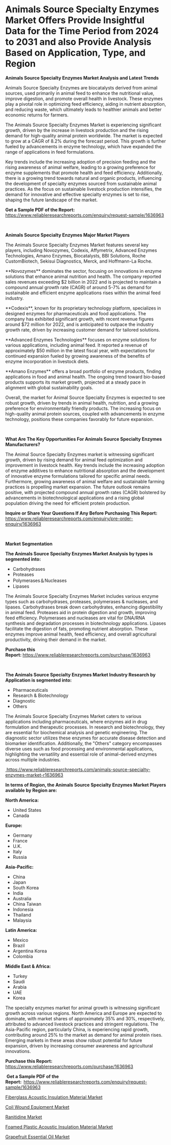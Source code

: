 <p><h1>Animals Source Specialty Enzymes Market Offers Provide Insightful Data for the Time Period from 2024 to 2031 and also Provide Analysis Based on Application, Type, and Region</h1></p><p><strong>Animals Source Specialty Enzymes Market Analysis and Latest Trends</strong></p>
<p><p>Animals Source Specialty Enzymes are biocatalysts derived from animal sources, used primarily in animal feed to enhance the nutritional value, improve digestion, and promote overall health in livestock. These enzymes play a pivotal role in optimizing feed efficiency, aiding in nutrient absorption, and reducing waste, which ultimately leads to healthier animals and better economic returns for farmers.</p><p>The Animals Source Specialty Enzymes Market is experiencing significant growth, driven by the increase in livestock production and the rising demand for high-quality animal protein worldwide. The market is expected to grow at a CAGR of 8.2% during the forecast period. This growth is further fueled by advancements in enzyme technology, which have expanded the range of applications in feed formulations.</p><p>Key trends include the increasing adoption of precision feeding and the rising awareness of animal welfare, leading to a growing preference for enzyme supplements that promote health and feed efficiency. Additionally, there is a growing trend towards natural and organic products, influencing the development of specialty enzymes sourced from sustainable animal practices. As the focus on sustainable livestock production intensifies, the demand for innovative and effective specialty enzymes is set to rise, shaping the future landscape of the market.</p></p>
<p><strong>Get a Sample PDF of the Report:&nbsp;</strong> <a href="https://www.reliableresearchreports.com/enquiry/request-sample/1636963">https://www.reliableresearchreports.com/enquiry/request-sample/1636963</a></p>
<p>&nbsp;</p>
<p><strong>Animals Source Specialty Enzymes Major Market Players</strong></p>
<p><p>The Animals Source Specialty Enzymes Market features several key players, including Novozymes, Codexis, Affymetrix, Advanced Enzymes Technologies, Amano Enzymes, Biocatalysts, BBI Solutions, Roche CustomBiotech, Sekisui Diagnostics, Merck, and Hoffmann-La Roche. </p><p>**Novozymes** dominates the sector, focusing on innovations in enzyme solutions that enhance animal nutrition and health. The company reported sales revenues exceeding $2 billion in 2022 and is projected to maintain a compound annual growth rate (CAGR) of around 5-7% as demand for sustainable and efficient enzyme applications rises within the animal feed industry.</p><p>**Codexis**, known for its proprietary technology platform, specializes in designed enzymes for pharmaceuticals and food applications. The company has exhibited significant growth, with recent revenue figures around $72 million for 2022, and is anticipated to outpace the industry growth rate, driven by increasing customer demand for tailored solutions.</p><p>**Advanced Enzymes Technologies** focuses on enzyme solutions for various applications, including animal feed. It reported a revenue of approximately $50 million in the latest fiscal year, with expectations for continued expansion fueled by growing awareness of the benefits of enzyme incorporation in livestock diets.</p><p>**Amano Enzymes** offers a broad portfolio of enzyme products, finding applications in food and animal health. The ongoing trend toward bio-based products supports its market growth, projected at a steady pace in alignment with global sustainability goals.</p><p>Overall, the market for Animal Source Specialty Enzymes is expected to see robust growth, driven by trends in animal health, nutrition, and a growing preference for environmentally friendly products. The increasing focus on high-quality animal protein sources, coupled with advancements in enzyme technology, positions these companies favorably for future expansion.</p></p>
<p>&nbsp;</p>
<p><strong>What Are The Key Opportunities For Animals Source Specialty Enzymes Manufacturers?</strong></p>
<p><p>The Animal Source Specialty Enzymes market is witnessing significant growth, driven by rising demand for animal feed optimization and improvement in livestock health. Key trends include the increasing adoption of enzyme additives to enhance nutritional absorption and the development of innovative enzyme formulations tailored for specific animal needs. Furthermore, growing awareness of animal welfare and sustainable farming practices is propelling market expansion. The future outlook remains positive, with projected compound annual growth rates (CAGR) bolstered by advancements in biotechnological applications and a rising global population driving the need for efficient protein production.</p></p>
<p><strong>Inquire or Share Your Questions If Any Before Purchasing This Report:</strong> <a href="https://www.reliableresearchreports.com/enquiry/pre-order-enquiry/1636963">https://www.reliableresearchreports.com/enquiry/pre-order-enquiry/1636963</a></p>
<p>&nbsp;</p>
<p><strong>Market Segmentation</strong></p>
<p><strong>The Animals Source Specialty Enzymes Market Analysis by types is segmented into:</strong></p>
<p><ul><li>Carbohydrases</li><li>Proteases</li><li>Polymerases＆Nucleases</li><li>Lipases</li></ul></p>
<p><p>The Animals Source Specialty Enzymes Market includes various enzyme types such as carbohydrases, proteases, polymerases & nucleases, and lipases. Carbohydrases break down carbohydrates, enhancing digestibility in animal feed. Proteases aid in protein digestion and growth, improving feed efficiency. Polymerases and nucleases are vital for DNA/RNA synthesis and degradation processes in biotechnology applications. Lipases facilitate the digestion of fats, promoting nutrient absorption. These enzymes improve animal health, feed efficiency, and overall agricultural productivity, driving their demand in the market.</p></p>
<p><strong>Purchase this Report:&nbsp;</strong><a href="https://www.reliableresearchreports.com/purchase/1636963">https://www.reliableresearchreports.com/purchase/1636963</a></p>
<p>&nbsp;</p>
<p><strong>The Animals Source Specialty Enzymes Market Industry Research by Application is segmented into:</strong></p>
<p><ul><li>Pharmaceuticals</li><li>Research & Biotechnology</li><li>Diagnostic</li><li>Others</li></ul></p>
<p><p>The Animals Source Specialty Enzymes Market caters to various applications including pharmaceuticals, where enzymes aid in drug formulation and therapeutic processes. In research and biotechnology, they are essential for biochemical analysis and genetic engineering. The diagnostic sector utilizes these enzymes for accurate disease detection and biomarker identification. Additionally, the "Others" category encompasses diverse uses such as food processing and environmental applications, highlighting the versatility and essential role of animal-derived enzymes across multiple industries.</p></p>
<p><a href="https://www.reliableresearchreports.com/animals-source-specialty-enzymes-market-r1636963">&nbsp;https://www.reliableresearchreports.com/animals-source-specialty-enzymes-market-r1636963</a></p>
<p><strong>In terms of Region, the Animals Source Specialty Enzymes Market Players available by Region are:</strong></p>
<p>
    <p> <strong> North America: </strong>
        <ul>
            <li>United States</li>
            <li>Canada</li>
        </ul>
        </p> 
    <p> <strong> Europe: </strong>
        <ul>
            <li>Germany</li>
            <li>France</li>
            <li>U.K.</li>
            <li>Italy</li>
            <li>Russia</li>
        </ul>
        </p> 
    <p> <strong> Asia-Pacific: </strong>
        <ul>
            <li>China</li>
            <li>Japan</li>
            <li>South Korea</li>
            <li>India</li>
            <li>Australia</li>
            <li>China Taiwan</li>
            <li>Indonesia</li>
            <li>Thailand</li>
            <li>Malaysia</li>
        </ul>
        </p> 
    <p> <strong> Latin America: </strong>
        <ul>
            <li>Mexico</li>
            <li>Brazil</li>
            <li>Argentina Korea</li>
            <li>Colombia</li>
        </ul>
        </p> 
    <p> <strong> Middle East & Africa: </strong>
        <ul>
            <li>Turkey</li>
            <li>Saudi</li>
            <li>Arabia</li>
            <li>UAE</li>
            <li>Korea</li>
        </ul>
    </p>
    </p>
<p><p>The specialty enzymes market for animal growth is witnessing significant growth across various regions. North America and Europe are expected to dominate, with market shares of approximately 35% and 30%, respectively, attributed to advanced livestock practices and stringent regulations. The Asia-Pacific region, particularly China, is experiencing rapid growth, contributing around 25% to the market as demand for animal protein rises. Emerging markets in these areas show robust potential for future expansion, driven by increasing consumer awareness and agricultural innovations.</p></p>
<p><strong>Purchase this Report: </strong><a href="https://www.reliableresearchreports.com/purchase/1636963">https://www.reliableresearchreports.com/purchase/1636963</a></p>
<p>&nbsp;<strong>Get a Sample PDF of the Report:&nbsp;&nbsp;</strong><a href="https://www.reliableresearchreports.com/enquiry/request-sample/1636963">https://www.reliableresearchreports.com/enquiry/request-sample/1636963</a></p>
<p><strong></strong></p>
<p><p><a href="https://medium.com/@alfitoms1/future-trajectory-of-the-fiberglass-acoustic-insulation-material-market-emerging-market-trends-and-de11044cfe29?postPublishedType=repub">Fiberglass Acoustic Insulation Material Market</a></p><p><a href="https://github.com/marloy8/Market-Research-Report-List-6/blob/main/coil-wound-equipment-market.md">Coil Wound Equipment Market</a></p><p><a href="https://www.linkedin.com/pulse/what-factors-influence-ranitidine-market-coming-years-product-zcqfe">Ranitidine Market</a></p><p><a href="https://medium.com/@alfitoms1/foamed-plastic-acoustic-insulation-material-market-trends-and-strategic-market-insights-2024-8dcef81fc3c2">Foamed Plastic Acoustic Insulation Material Market</a></p><p><a href="https://issuu.com/reportprime-2/docs/grapefruit-essential-oil-market-siz_6ced056ea6193e">Grapefruit Essential Oil Market</a></p></p>